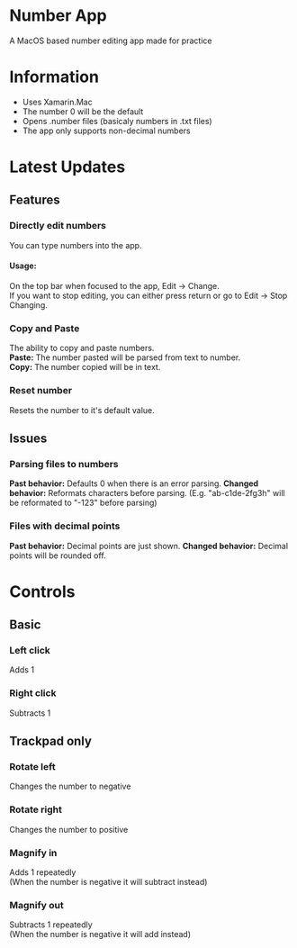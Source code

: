 # Number App
A MacOS based number editing app made for practice
# Information
- Uses Xamarin.Mac
- The number 0 will be the default
- Opens .number files (basicaly numbers in .txt files)
- The app only supports non-decimal numbers
# Latest Updates
## Features
### Directly edit numbers
You can type numbers into the app.  
#### Usage:
On the top bar when focused to the app, Edit -> Change.  
If you want to stop editing, you can either press return or go to Edit -> Stop Changing.
### Copy and Paste
The ability to copy and paste numbers.  
**Paste:** The number pasted will be parsed from text to number.  
**Copy:** The number copied will be in text.  
### Reset number
Resets the number to it's default value.
## Issues
### Parsing files to numbers
**Past behavior:** Defaults 0 when there is an error parsing.
**Changed behavior:** Reformats characters before parsing.
(E.g. "ab-c1de-2fg3h" will be reformated to "-123" before parsing)
### Files with decimal points
**Past behavior:** Decimal points are just shown.
**Changed behavior:** Decimal points will be rounded off.
# Controls
## Basic
### Left click
Adds 1
### Right click
Subtracts 1
## Trackpad only
### Rotate left
Changes the number to negative
### Rotate right
Changes the number to positive
### Magnify in
Adds 1 repeatedly   
(When the number is negative it will subtract instead)
### Magnify out
Subtracts 1 repeatedly   
(When the number is negative it will add instead)
